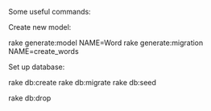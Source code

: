 Some useful commands:

Create new model:

rake generate:model NAME=Word
rake generate:migration NAME=create_words


Set up database:

rake db:create
rake db:migrate
rake db:seed


rake db:drop
